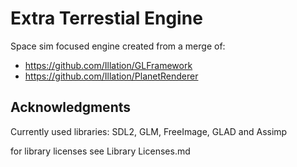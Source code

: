 # Extra Terrestial Engine

Space sim focused engine created from a merge of:
 * https://github.com/Illation/GLFramework
 * https://github.com/Illation/PlanetRenderer

## Acknowledgments
Currently used libraries: SDL2, GLM, FreeImage, GLAD and Assimp

for library licenses see Library Licenses.md